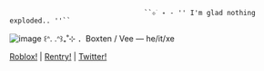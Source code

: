                                      ``⊹ ࣪ ˖ - '' I'm glad nothing exploded.. ''``
![image](https://github.com/user-attachments/assets/ebd51349-60d8-498e-9ad9-d20948826023)
                ꒰ᐢ. .ᐢ꒱₊˚⊹ ．Boxten / Vee — he/it/xe
                
[Roblox!](https://www.roblox.com/users/3631575391/profile) | [Rentry!](https://rentry.co/dangersignmania) | [Twitter!](https://x.com/vivdeocassete)
